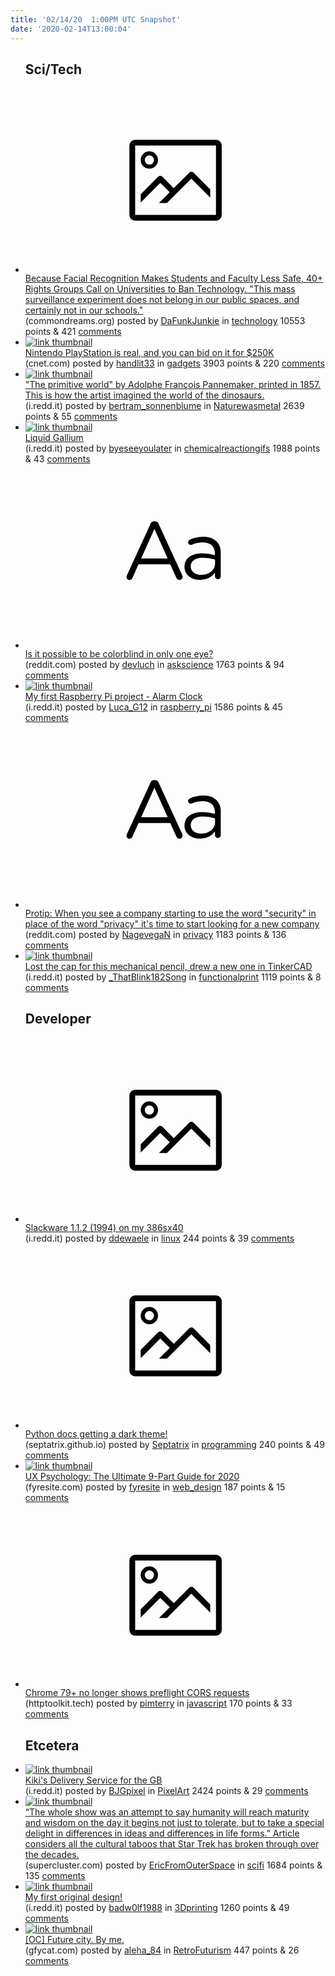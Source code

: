 ```yaml
---
title: '02/14/20  1:00PM UTC Snapshot'
date: '2020-02-14T13:00:04'
---
```

<ul>
<h2>Sci/Tech</h2>

<li><a href='https://www.commondreams.org/news/2020/02/13/because-facial-recognition-makes-students-and-faculty-less-safe-40-rights-groups'><svg version='1.1' viewBox='-34 -14 104 64' preserveAspectRatio='xMidYMid meet' xmlns='http://www.w3.org/2000/svg' xmlns:xlink='http://www.w3.org/1999/xlink'>
    <title>link thumbnail</title>
    <path d='M32,4H4A2,2,0,0,0,2,6V30a2,2,0,0,0,2,2H32a2,2,0,0,0,2-2V6A2,2,0,0,0,32,4ZM4,30V6H32V30Z'></path>
    <path d='M8.92,14a3,3,0,1,0-3-3A3,3,0,0,0,8.92,14Zm0-4.6A1.6,1.6,0,1,1,7.33,11,1.6,1.6,0,0,1,8.92,9.41Z'></path>
    <path d='M22.78,15.37l-5.4,5.4-4-4a1,1,0,0,0-1.41,0L5.92,22.9v2.83l6.79-6.79L16,22.18l-3.75,3.75H15l8.45-8.45L30,24V21.18l-5.81-5.81A1,1,0,0,0,22.78,15.37Z'></path>
    </svg></a><div><div class='linkTitle'><a href='https://www.commondreams.org/news/2020/02/13/because-facial-recognition-makes-students-and-faculty-less-safe-40-rights-groups'>Because Facial Recognition Makes Students and Faculty Less Safe, 40+ Rights Groups Call on Universities to Ban Technology. "This mass surveillance experiment does not belong in our public spaces, and certainly not in our schools."</a></div>(commondreams.org) posted by <a href='https://www.reddit.com/user/DaFunkJunkie'>DaFunkJunkie</a> in <a href='https://www.reddit.com/r/technology'>technology</a> 10553 points & 421 <a href='https://www.reddit.com/r/technology/comments/f3fb4n/because_facial_recognition_makes_students_and/'>comments</a></div></li>

<li><a href='https://www.cnet.com/news/nintendo-playstation-is-real-and-you-can-bid-on-it-for-250k/'><img src='https://b.thumbs.redditmedia.com/YGe-hg2crYVDJooU241zNN9hxQeHQIJrXtajw9Ub6TM.jpg' alt='link thumbnail'></a><div><div class='linkTitle'><a href='https://www.cnet.com/news/nintendo-playstation-is-real-and-you-can-bid-on-it-for-250k/'>Nintendo PlayStation is real, and you can bid on it for $250K</a></div>(cnet.com) posted by <a href='https://www.reddit.com/user/handlit33'>handlit33</a> in <a href='https://www.reddit.com/r/gadgets'>gadgets</a> 3903 points & 220 <a href='https://www.reddit.com/r/gadgets/comments/f3kvt5/nintendo_playstation_is_real_and_you_can_bid_on/'>comments</a></div></li>

<li><a href='https://i.redd.it/rj0b2562yog41.jpg'><img src='https://b.thumbs.redditmedia.com/Rjzx9PHGcvi45tx2ZyuSG-8lVPe79uFA5Z95AZtYS5c.jpg' alt='link thumbnail'></a><div><div class='linkTitle'><a href='https://i.redd.it/rj0b2562yog41.jpg'>"The primitive world" by Adolphe François Pannemaker, printed in 1857. This is how the artist imagined the world of the dinosaurs.</a></div>(i.redd.it) posted by <a href='https://www.reddit.com/user/bertram_sonnenblume'>bertram_sonnenblume</a> in <a href='https://www.reddit.com/r/Naturewasmetal'>Naturewasmetal</a> 2639 points & 55 <a href='https://www.reddit.com/r/Naturewasmetal/comments/f39s9z/the_primitive_world_by_adolphe_françois/'>comments</a></div></li>

<li><a href='https://i.redd.it/0qtkri012pg41.gif'><img src='https://b.thumbs.redditmedia.com/b3wC8Y3EDHTaS3nHdTMhcF2-3S9oVquQ3UwCz-XdkqE.jpg' alt='link thumbnail'></a><div><div class='linkTitle'><a href='https://i.redd.it/0qtkri012pg41.gif'>Liquid Gallium</a></div>(i.redd.it) posted by <a href='https://www.reddit.com/user/byeseeyoulater'>byeseeyoulater</a> in <a href='https://www.reddit.com/r/chemicalreactiongifs'>chemicalreactiongifs</a> 1988 points & 43 <a href='https://www.reddit.com/r/chemicalreactiongifs/comments/f3hl99/liquid_gallium/'>comments</a></div></li>

<li><a href='https://www.reddit.com/r/askscience/comments/f3l2ed/is_it_possible_to_be_colorblind_in_only_one_eye/'><svg version='1.1' viewBox='-34 -12 104 64' preserveAspectRatio='xMidYMid slice' xmlns='http://www.w3.org/2000/svg' xmlns:xlink='http://www.w3.org/1999/xlink'>
    <title>text link thumbnail</title>
    <path d='M12.19,8.84a1.45,1.45,0,0,0-1.4-1h-.12a1.46,1.46,0,0,0-1.42,1L1.14,26.56a1.29,1.29,0,0,0-.14.59,1,1,0,0,0,1,1,1.12,1.12,0,0,0,1.08-.77l2.08-4.65h11l2.08,4.59a1.24,1.24,0,0,0,1.12.83,1.08,1.08,0,0,0,1.08-1.08,1.64,1.64,0,0,0-.14-.57ZM6.08,20.71l4.59-10.22,4.6,10.22Z'>
    </path>
    <path d='M32.24,14.78A6.35,6.35,0,0,0,27.6,13.2a11.36,11.36,0,0,0-4.7,1,1,1,0,0,0-.58.89,1,1,0,0,0,.94.92,1.23,1.23,0,0,0,.39-.08,8.87,8.87,0,0,1,3.72-.81c2.7,0,4.28,1.33,4.28,3.92v.5a15.29,15.29,0,0,0-4.42-.61c-3.64,0-6.14,1.61-6.14,4.64v.05c0,2.95,2.7,4.48,5.37,4.48a6.29,6.29,0,0,0,5.19-2.48V26.9a1,1,0,0,0,1,1,1,1,0,0,0,1-1.06V19A5.71,5.71,0,0,0,32.24,14.78Zm-.56,7.7c0,2.28-2.17,3.89-4.81,3.89-1.94,0-3.61-1.06-3.61-2.86v-.06c0-1.8,1.5-3,4.2-3a15.2,15.2,0,0,1,4.22.61Z'>
    </path>
    </svg></a><div><div class='linkTitle'><a href='https://www.reddit.com/r/askscience/comments/f3l2ed/is_it_possible_to_be_colorblind_in_only_one_eye/'>Is it possible to be colorblind in only one eye?</a></div>(reddit.com) posted by <a href='https://www.reddit.com/user/devluch'>devluch</a> in <a href='https://www.reddit.com/r/askscience'>askscience</a> 1763 points & 94 <a href='https://www.reddit.com/r/askscience/comments/f3l2ed/is_it_possible_to_be_colorblind_in_only_one_eye/'>comments</a></div></li>

<li><a href='https://i.redd.it/8lwn56tbtpg41.jpg'><img src='https://a.thumbs.redditmedia.com/9_tlq3ceSU5h-8-d2A1CHRyu2q4JciaiSQ_I9bpyrd0.jpg' alt='link thumbnail'></a><div><div class='linkTitle'><a href='https://i.redd.it/8lwn56tbtpg41.jpg'>My first Raspberry Pi project - Alarm Clock</a></div>(i.redd.it) posted by <a href='https://www.reddit.com/user/Luca_G12'>Luca_G12</a> in <a href='https://www.reddit.com/r/raspberry_pi'>raspberry_pi</a> 1586 points & 45 <a href='https://www.reddit.com/r/raspberry_pi/comments/f3c68y/my_first_raspberry_pi_project_alarm_clock/'>comments</a></div></li>

<li><a href='https://www.reddit.com/r/privacy/comments/f3cle2/protip_when_you_see_a_company_starting_to_use_the/'><svg version='1.1' viewBox='-34 -12 104 64' preserveAspectRatio='xMidYMid slice' xmlns='http://www.w3.org/2000/svg' xmlns:xlink='http://www.w3.org/1999/xlink'>
    <title>text link thumbnail</title>
    <path d='M12.19,8.84a1.45,1.45,0,0,0-1.4-1h-.12a1.46,1.46,0,0,0-1.42,1L1.14,26.56a1.29,1.29,0,0,0-.14.59,1,1,0,0,0,1,1,1.12,1.12,0,0,0,1.08-.77l2.08-4.65h11l2.08,4.59a1.24,1.24,0,0,0,1.12.83,1.08,1.08,0,0,0,1.08-1.08,1.64,1.64,0,0,0-.14-.57ZM6.08,20.71l4.59-10.22,4.6,10.22Z'>
    </path>
    <path d='M32.24,14.78A6.35,6.35,0,0,0,27.6,13.2a11.36,11.36,0,0,0-4.7,1,1,1,0,0,0-.58.89,1,1,0,0,0,.94.92,1.23,1.23,0,0,0,.39-.08,8.87,8.87,0,0,1,3.72-.81c2.7,0,4.28,1.33,4.28,3.92v.5a15.29,15.29,0,0,0-4.42-.61c-3.64,0-6.14,1.61-6.14,4.64v.05c0,2.95,2.7,4.48,5.37,4.48a6.29,6.29,0,0,0,5.19-2.48V26.9a1,1,0,0,0,1,1,1,1,0,0,0,1-1.06V19A5.71,5.71,0,0,0,32.24,14.78Zm-.56,7.7c0,2.28-2.17,3.89-4.81,3.89-1.94,0-3.61-1.06-3.61-2.86v-.06c0-1.8,1.5-3,4.2-3a15.2,15.2,0,0,1,4.22.61Z'>
    </path>
    </svg></a><div><div class='linkTitle'><a href='https://www.reddit.com/r/privacy/comments/f3cle2/protip_when_you_see_a_company_starting_to_use_the/'>Protip: When you see a company starting to use the word "security" in place of the word "privacy" it's time to start looking for a new company</a></div>(reddit.com) posted by <a href='https://www.reddit.com/user/NagevegaN'>NagevegaN</a> in <a href='https://www.reddit.com/r/privacy'>privacy</a> 1183 points & 136 <a href='https://www.reddit.com/r/privacy/comments/f3cle2/protip_when_you_see_a_company_starting_to_use_the/'>comments</a></div></li>

<li><a href='https://i.redd.it/mw5tac01jrg41.jpg'><img src='https://a.thumbs.redditmedia.com/kdmzgv_DSfLWrBX5bho6s2Z9fH8KB_UGEeeKHC_QAJ4.jpg' alt='link thumbnail'></a><div><div class='linkTitle'><a href='https://i.redd.it/mw5tac01jrg41.jpg'>Lost the cap for this mechanical pencil, drew a new one in TinkerCAD</a></div>(i.redd.it) posted by <a href='https://www.reddit.com/user/_ThatBlink182Song'>_ThatBlink182Song</a> in <a href='https://www.reddit.com/r/functionalprint'>functionalprint</a> 1119 points & 8 <a href='https://www.reddit.com/r/functionalprint/comments/f3hmco/lost_the_cap_for_this_mechanical_pencil_drew_a/'>comments</a></div></li>

<h2>Developer</h2>

<li><a href='https://i.redd.it/z411c65i6rg41.jpg'><svg version='1.1' viewBox='-34 -14 104 64' preserveAspectRatio='xMidYMid meet' xmlns='http://www.w3.org/2000/svg' xmlns:xlink='http://www.w3.org/1999/xlink'>
    <title>link thumbnail</title>
    <path d='M32,4H4A2,2,0,0,0,2,6V30a2,2,0,0,0,2,2H32a2,2,0,0,0,2-2V6A2,2,0,0,0,32,4ZM4,30V6H32V30Z'></path>
    <path d='M8.92,14a3,3,0,1,0-3-3A3,3,0,0,0,8.92,14Zm0-4.6A1.6,1.6,0,1,1,7.33,11,1.6,1.6,0,0,1,8.92,9.41Z'></path>
    <path d='M22.78,15.37l-5.4,5.4-4-4a1,1,0,0,0-1.41,0L5.92,22.9v2.83l6.79-6.79L16,22.18l-3.75,3.75H15l8.45-8.45L30,24V21.18l-5.81-5.81A1,1,0,0,0,22.78,15.37Z'></path>
    </svg></a><div><div class='linkTitle'><a href='https://i.redd.it/z411c65i6rg41.jpg'>Slackware 1.1.2 (1994) on my 386sx40</a></div>(i.redd.it) posted by <a href='https://www.reddit.com/user/ddewaele'>ddewaele</a> in <a href='https://www.reddit.com/r/linux'>linux</a> 244 points & 39 <a href='https://www.reddit.com/r/linux/comments/f3gjfz/slackware_112_1994_on_my_386sx40/'>comments</a></div></li>

<li><a href='https://septatrix.github.io/cpython-dark-docs/index.html'><svg version='1.1' viewBox='-34 -14 104 64' preserveAspectRatio='xMidYMid meet' xmlns='http://www.w3.org/2000/svg' xmlns:xlink='http://www.w3.org/1999/xlink'>
    <title>link thumbnail</title>
    <path d='M32,4H4A2,2,0,0,0,2,6V30a2,2,0,0,0,2,2H32a2,2,0,0,0,2-2V6A2,2,0,0,0,32,4ZM4,30V6H32V30Z'></path>
    <path d='M8.92,14a3,3,0,1,0-3-3A3,3,0,0,0,8.92,14Zm0-4.6A1.6,1.6,0,1,1,7.33,11,1.6,1.6,0,0,1,8.92,9.41Z'></path>
    <path d='M22.78,15.37l-5.4,5.4-4-4a1,1,0,0,0-1.41,0L5.92,22.9v2.83l6.79-6.79L16,22.18l-3.75,3.75H15l8.45-8.45L30,24V21.18l-5.81-5.81A1,1,0,0,0,22.78,15.37Z'></path>
    </svg></a><div><div class='linkTitle'><a href='https://septatrix.github.io/cpython-dark-docs/index.html'>Python docs getting a dark theme!</a></div>(septatrix.github.io) posted by <a href='https://www.reddit.com/user/Septatrix'>Septatrix</a> in <a href='https://www.reddit.com/r/programming'>programming</a> 240 points & 49 <a href='https://www.reddit.com/r/programming/comments/f3b98q/python_docs_getting_a_dark_theme/'>comments</a></div></li>

<li><a href='https://www.fyresite.com/ux-psychology-the-ultimate-9-part-guide-for-2020/'><img src='https://b.thumbs.redditmedia.com/yXgabwYA9qmOVjzuzMs6kUgWxRyubTGTVHEl0YrlE3s.jpg' alt='link thumbnail'></a><div><div class='linkTitle'><a href='https://www.fyresite.com/ux-psychology-the-ultimate-9-part-guide-for-2020/'>UX Psychology: The Ultimate 9-Part Guide for 2020</a></div>(fyresite.com) posted by <a href='https://www.reddit.com/user/fyresite'>fyresite</a> in <a href='https://www.reddit.com/r/web_design'>web_design</a> 187 points & 15 <a href='https://www.reddit.com/r/web_design/comments/f3h88k/ux_psychology_the_ultimate_9part_guide_for_2020/'>comments</a></div></li>

<li><a href='https://httptoolkit.tech/blog/chrome-79-doesnt-show-cors-preflight/'><svg version='1.1' viewBox='-34 -14 104 64' preserveAspectRatio='xMidYMid meet' xmlns='http://www.w3.org/2000/svg' xmlns:xlink='http://www.w3.org/1999/xlink'>
    <title>link thumbnail</title>
    <path d='M32,4H4A2,2,0,0,0,2,6V30a2,2,0,0,0,2,2H32a2,2,0,0,0,2-2V6A2,2,0,0,0,32,4ZM4,30V6H32V30Z'></path>
    <path d='M8.92,14a3,3,0,1,0-3-3A3,3,0,0,0,8.92,14Zm0-4.6A1.6,1.6,0,1,1,7.33,11,1.6,1.6,0,0,1,8.92,9.41Z'></path>
    <path d='M22.78,15.37l-5.4,5.4-4-4a1,1,0,0,0-1.41,0L5.92,22.9v2.83l6.79-6.79L16,22.18l-3.75,3.75H15l8.45-8.45L30,24V21.18l-5.81-5.81A1,1,0,0,0,22.78,15.37Z'></path>
    </svg></a><div><div class='linkTitle'><a href='https://httptoolkit.tech/blog/chrome-79-doesnt-show-cors-preflight/'>Chrome 79+ no longer shows preflight CORS requests</a></div>(httptoolkit.tech) posted by <a href='https://www.reddit.com/user/pimterry'>pimterry</a> in <a href='https://www.reddit.com/r/javascript'>javascript</a> 170 points & 33 <a href='https://www.reddit.com/r/javascript/comments/f3clz5/chrome_79_no_longer_shows_preflight_cors_requests/'>comments</a></div></li>

<h2>Etcetera</h2>

<li><a href='https://i.redd.it/u4a5yt3dfsg41.gif'><img src='https://b.thumbs.redditmedia.com/eCoJFHesQehleBCWLehSgPM7UGvfq3Y3n3_CNzaTxVs.jpg' alt='link thumbnail'></a><div><div class='linkTitle'><a href='https://i.redd.it/u4a5yt3dfsg41.gif'>Kiki's Delivery Service for the GB</a></div>(i.redd.it) posted by <a href='https://www.reddit.com/user/BJGpixel'>BJGpixel</a> in <a href='https://www.reddit.com/r/PixelArt'>PixelArt</a> 2424 points & 29 <a href='https://www.reddit.com/r/PixelArt/comments/f3k6b3/kikis_delivery_service_for_the_gb/'>comments</a></div></li>

<li><a href='https://www.supercluster.com/editorial/star-treks-most-significant-legacy-is-inclusiveness'><img src='https://b.thumbs.redditmedia.com/QcBoGODNQ8oKLTT3eAjeegXu6NuwB4E694UGliBhR-E.jpg' alt='link thumbnail'></a><div><div class='linkTitle'><a href='https://www.supercluster.com/editorial/star-treks-most-significant-legacy-is-inclusiveness'>“The whole show was an attempt to say humanity will reach maturity and wisdom on the day it begins not just to tolerate, but to take a special delight in differences in ideas and differences in life forms.” Article considers all the cultural taboos that Star Trek has broken through over the decades.</a></div>(supercluster.com) posted by <a href='https://www.reddit.com/user/EricFromOuterSpace'>EricFromOuterSpace</a> in <a href='https://www.reddit.com/r/scifi'>scifi</a> 1684 points & 135 <a href='https://www.reddit.com/r/scifi/comments/f3by7j/the_whole_show_was_an_attempt_to_say_humanity/'>comments</a></div></li>

<li><a href='https://i.redd.it/maskaifmwsg41.jpg'><img src='https://b.thumbs.redditmedia.com/9cTES9AHm9GkwOTdZAkwLh8mhxdEtZXwx0M9z_0DGXo.jpg' alt='link thumbnail'></a><div><div class='linkTitle'><a href='https://i.redd.it/maskaifmwsg41.jpg'>My first original design!</a></div>(i.redd.it) posted by <a href='https://www.reddit.com/user/badw0lf1988'>badw0lf1988</a> in <a href='https://www.reddit.com/r/3Dprinting'>3Dprinting</a> 1260 points & 49 <a href='https://www.reddit.com/r/3Dprinting/comments/f3lf39/my_first_original_design/'>comments</a></div></li>

<li><a href='https://gfycat.com/secondaryuglyhorseshoebat'><img src='https://b.thumbs.redditmedia.com/vgucvHKxUlSDJjaxE4Vtfa3bDiREmv8_g4MkyHH_PoM.jpg' alt='link thumbnail'></a><div><div class='linkTitle'><a href='https://gfycat.com/secondaryuglyhorseshoebat'>[OC] Future city. By me.</a></div>(gfycat.com) posted by <a href='https://www.reddit.com/user/aleha_84'>aleha_84</a> in <a href='https://www.reddit.com/r/RetroFuturism'>RetroFuturism</a> 447 points & 26 <a href='https://www.reddit.com/r/RetroFuturism/comments/f3nvj9/oc_future_city_by_me/'>comments</a></div></li>

</ul>

